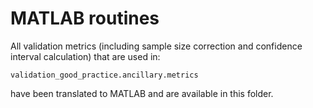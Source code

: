 # MATLAB routines

All validation metrics (including sample size correction and confidence interval calculation) that are used in:

`validation_good_practice.ancillary.metrics`

have been translated to MATLAB and are available in this folder.


